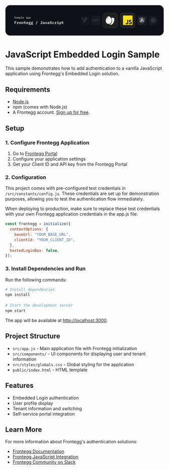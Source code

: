 ![JavaScript Embedded Login Banner](/public/assets/js-banner.png)

# JavaScript Embedded Login Sample

This sample demonstrates how to add authentication to a vanilla JavaScript application using Frontegg's Embedded Login solution.

## Requirements

- [Node.js](https://nodejs.org)
- npm (comes with Node.js)
- A Frontegg account. [Sign up for free](https://portal.frontegg.com/signup).

## Setup

### 1. Configure Frontegg Application

1. Go to [Frontegg Portal](https://portal.frontegg.com/)
2. Configure your application settings
3. Get your Client ID and API key from the Frontegg Portal

### 2. Configuration

This project comes with pre-configured test credentials in `/src/constants/config.js`. These credentials are set up for demonstration purposes, allowing you to test the authentication flow immediately.

When deploying to production, make sure to replace these test credentials with your own Frontegg application credentials in the app.js file:

```javascript
const frontegg = initialize({
  contextOptions: {
    baseUrl: "YOUR_BASE_URL",
    clientId: "YOUR_CLIENT_ID",
  },
  hostedLoginBox: false,
});
```

### 3. Install Dependencies and Run

Run the following commands:

```bash
# Install dependencies
npm install

# Start the development server
npm start
```

The app will be available at [http://localhost:3000](http://localhost:3000).

## Project Structure

- `src/app.js` - Main application file with Frontegg initialization
- `src/components/` - UI components for displaying user and tenant information
- `src/styles/globals.css` - Global styling for the application
- `public/index.html` - HTML template 

## Features

- Embedded Login authentication
- User profile display 
- Tenant information and switching
- Self-service portal integration

## Learn More

For more information about Frontegg's authentication solutions:

- [Frontegg Documentation](https://docs.frontegg.com/)
- [Frontegg JavaScript Integration](https://docs.frontegg.com/docs/javascript-tutorial)
- [Frontegg Community on Slack](https://fronteggcommunity.slack.com/)

